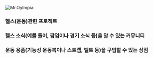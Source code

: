 ![Mr.Oylmpia]([https://www.google.com/url?sa=i&url=https%3A%2F%2Fen.namu.wiki%2Fw%2F%25EB%25AF%25B8%25EC%258A%25A4%25ED%2584%25B0%2520%25EC%2598%25AC%25EB%25A6%25BC%25ED%2594%25BC%25EC%2595%2584&psig=AOvVaw3wQ7HjyA9IemAd_aoSAcF7&ust=1739454641900000&source=images&cd=vfe&opi=89978449&ved=0CBQQjRxqFwoTCJi5pdOjvosDFQAAAAAdAAAAABAE](https://github.com/SongHyojun0228/Gym-Projects/issues/1#issue-2848310948))


### 헬스(운동)관련 프로젝트

### 헬스 소식(예를 들어, 팝업이나 경기 소식 등)을 알 수 있는 커뮤니티
### 운동 용품(기능성 운동복이나 스트랩, 벨트 등)을 구입할 수 있는 상점
